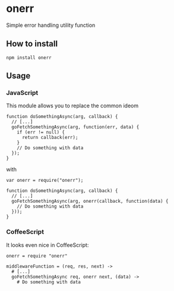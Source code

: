 # onerr
Simple error handling utility function

## How to install
    npm install onerr

## Usage

### JavaScript

This module allows you to replace the common ideom

    function doSomethingAsync(arg, callback) {
      // [...]
      goFetchSomethingAsync(arg, function(err, data) {
        if (err != null) {
          return callback(err);
        }
        // Do something with data
      });
    }

with

    var onerr = require("onerr");

    function doSomethingAsync(arg, callback) {
      // [...]
      goFetchSomethingAsync(arg, onerr(callback, function(data) {
        // Do something with data
      }));
    }

### CoffeeScript
It looks even nice in CoffeeScript:

    onerr = require "onerr"

    middlewareFunction = (req, res, next) ->
      # [...]
      goFetchSomethingAsync req, onerr next, (data) ->
        # Do something with data
